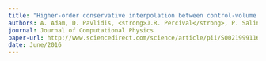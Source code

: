```yaml
---
title: "Higher-order conservative interpolation between control-volume meshes: Application to advection and multiphase flow problems with dynamic mesh adaptivity"
authors: A. Adam, D. Pavlidis, <strong>J.R. Percival</strong>, P. Salinas, Z. Xie, F. Fang, C.C. Pain, A.H. Muggeridge and M.D. Jackson
journal: Journal of Computational Physics
paper-url: http://www.sciencedirect.com/science/article/pii/S0021999116302030
date: June/2016
---
```

